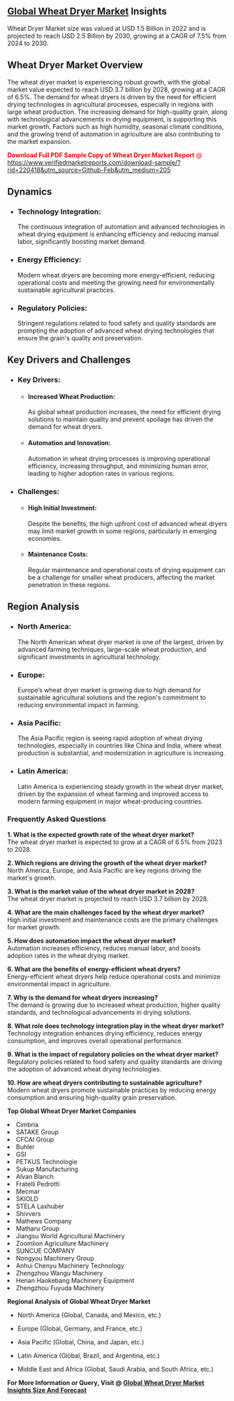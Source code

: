 <h2><a href="https://www.verifiedmarketreports.com/download-sample/?rid=220418&amp;utm_source=Github&amp;utm_medium=205" target="_blank">Global Wheat Dryer Market</a> Insights</h2><p>Wheat Dryer Market size was valued at USD 1.5 Billion in 2022 and is projected to reach USD 2.5 Billion by 2030, growing at a CAGR of 7.5% from 2024 to 2030.</p><p> <h2>Wheat Dryer Market Overview</h2> <p>The wheat dryer market is experiencing robust growth, with the global market value expected to reach USD 3.7 billion by 2028, growing at a CAGR of 6.5%. The demand for wheat dryers is driven by the need for efficient drying technologies in agricultural processes, especially in regions with large wheat production. The increasing demand for high-quality grain, along with technological advancements in drying equipment, is supporting this market growth. Factors such as high humidity, seasonal climate conditions, and the growing trend of automation in agriculture are also contributing to the market expansion.</p> <p><p><span class=""><span style="color: #ff0000;"><strong>Download Full PDF Sample Copy of Wheat Dryer Market Report</strong> @ </span><a href="https://www.verifiedmarketreports.com/download-sample/?rid=220418&amp;utm_source=Github-Feb&amp;utm_medium=205" target="_blank">https://www.verifiedmarketreports.com/download-sample/?rid=220418&amp;utm_source=Github-Feb&amp;utm_medium=205</a></span></p></p> <h2>Dynamics</h2> <ul> <li><h3>Technology Integration:</h3> The continuous integration of automation and advanced technologies in wheat drying equipment is enhancing efficiency and reducing manual labor, significantly boosting market demand.</li> <li><h3>Energy Efficiency:</h3> Modern wheat dryers are becoming more energy-efficient, reducing operational costs and meeting the growing need for environmentally sustainable agricultural practices.</li> <li><h3>Regulatory Policies:</h3> Stringent regulations related to food safety and quality standards are prompting the adoption of advanced wheat drying technologies that ensure the grain's quality and preservation.</li> </ul> <h2>Key Drivers and Challenges</h2> <ul> <li><h3>Key Drivers:</h3> <ul> <li><h4>Increased Wheat Production:</h4> As global wheat production increases, the need for efficient drying solutions to maintain quality and prevent spoilage has driven the demand for wheat dryers.</li> <li><h4>Automation and Innovation:</h4> Automation in wheat drying processes is improving operational efficiency, increasing throughput, and minimizing human error, leading to higher adoption rates in various regions.</li> </ul> </li> <li><h3>Challenges:</h3> <ul> <li><h4>High Initial Investment:</h4> Despite the benefits, the high upfront cost of advanced wheat dryers may limit market growth in some regions, particularly in emerging economies.</li> <li><h4>Maintenance Costs:</h4> Regular maintenance and operational costs of drying equipment can be a challenge for smaller wheat producers, affecting the market penetration in these regions.</li> </ul> </li> </ul> <h2>Region Analysis</h2> <ul> <li><h3>North America:</h3> The North American wheat dryer market is one of the largest, driven by advanced farming techniques, large-scale wheat production, and significant investments in agricultural technology.</li> <li><h3>Europe:</h3> Europe’s wheat dryer market is growing due to high demand for sustainable agricultural solutions and the region's commitment to reducing environmental impact in farming.</li> <li><h3>Asia Pacific:</h3> The Asia Pacific region is seeing rapid adoption of wheat drying technologies, especially in countries like China and India, where wheat production is substantial, and modernization in agriculture is increasing.</li> <li><h3>Latin America:</h3> Latin America is experiencing steady growth in the wheat dryer market, driven by the expansion of wheat farming and improved access to modern farming equipment in major wheat-producing countries.</li> </ul> <h3>Frequently Asked Questions</h3> <p><b>1. What is the expected growth rate of the wheat dryer market?</b><br> The wheat dryer market is expected to grow at a CAGR of 6.5% from 2023 to 2028.</p> <p><b>2. Which regions are driving the growth of the wheat dryer market?</b><br> North America, Europe, and Asia Pacific are key regions driving the market's growth.</p> <p><b>3. What is the market value of the wheat dryer market in 2028?</b><br> The wheat dryer market is projected to reach USD 3.7 billion by 2028.</p> <p><b>4. What are the main challenges faced by the wheat dryer market?</b><br> High initial investment and maintenance costs are the primary challenges for market growth.</p> <p><b>5. How does automation impact the wheat dryer market?</b><br> Automation increases efficiency, reduces manual labor, and boosts adoption rates in the wheat drying market.</p> <p><b>6. What are the benefits of energy-efficient wheat dryers?</b><br> Energy-efficient wheat dryers help reduce operational costs and minimize environmental impact in agriculture.</p> <p><b>7. Why is the demand for wheat dryers increasing?</b><br> The demand is growing due to increased wheat production, higher quality standards, and technological advancements in drying solutions.</p> <p><b>8. What role does technology integration play in the wheat dryer market?</b><br> Technology integration enhances drying efficiency, reduces energy consumption, and improves overall operational performance.</p> <p><b>9. What is the impact of regulatory policies on the wheat dryer market?</b><br> Regulatory policies related to food safety and quality standards are driving the adoption of advanced wheat drying technologies.</p> <p><b>10. How are wheat dryers contributing to sustainable agriculture?</b><br> Modern wheat dryers promote sustainable practices by reducing energy consumption and ensuring high-quality grain preservation.</p> </p><p><strong>Top Global Wheat Dryer Market Companies</strong></p><div data-test-id=""><p><li>Cimbria</li><li> SATAKE Group</li><li> CFCAI Group</li><li> Buhler</li><li> GSI</li><li> PETKUS Technologie</li><li> Sukup Manufacturing</li><li> Alvan Blanch</li><li> Fratelli Pedrotti</li><li> Mecmar</li><li> SKIOLD</li><li> STELA Laxhuber</li><li> Shivvers</li><li> Mathews Company</li><li> Matharu Group</li><li> Jiangsu World Agricultural Machinery</li><li> Zoomlion Agriculture Machinery</li><li> SUNCUE COMPANY</li><li> Nongyou Machinery Group</li><li> Anhui Chenyu Machinery Technology</li><li> Zhengzhou Wangu Machinery</li><li> Henan Haokebang Machinery Equipment</li><li> Zhengzhou Fuyuda Machinery</li></p><div><strong>Regional Analysis of&nbsp;Global Wheat Dryer Market</strong></div><ul><li dir="ltr"><p dir="ltr">North America&nbsp;(Global, Canada, and Mexico, etc.)</p></li><li dir="ltr"><p dir="ltr">Europe (Global, Germany, and France, etc.)</p></li><li dir="ltr"><p dir="ltr">Asia Pacific&nbsp;(Global, China, and Japan, etc.)</p></li><li dir="ltr"><p dir="ltr">Latin America&nbsp;(Global, Brazil, and Argentina, etc.)</p></li><li dir="ltr">Middle East and Africa&nbsp;(Global, Saudi Arabia, and South Africa, etc.)</li></ul><p><strong>For More Information or Query, Visit @&nbsp;</strong><strong><a href="https://www.verifiedmarketreports.com/product/wheat-dryer-market/?utm_source=Github&amp;utm_medium=205" target="_blank">Global Wheat Dryer Market Insights Size And Forecast</a></strong></p></div>
